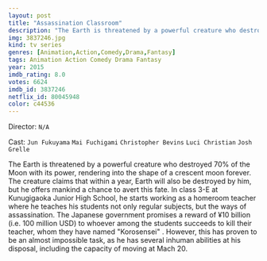 ```yaml
---
layout: post
title: "Assassination Classroom"
description: "The Earth is threatened by a powerful creature who destroyed 70% of the Moon with its power, rendering into the shape of a crescent moon forever. The creature claims that within a year, Earth will also be destroyed by him, but he offers mankind a chance to avert this fate. In class 3-E at Kunugigaoka Junior High School, he starts working as a homeroom teacher where he teaches his students not only regular subjects, but the ways of assassination. The Japanese government promises a reward of ¥10 billion (i.e. 100 million USD) to whoever among the st.."
img: 3837246.jpg
kind: tv series
genres: [Animation,Action,Comedy,Drama,Fantasy]
tags: Animation Action Comedy Drama Fantasy 
year: 2015
imdb_rating: 8.0
votes: 6624
imdb_id: 3837246
netflix_id: 80045948
color: c44536
---
```

Director: `N/A`  

Cast: `Jun Fukuyama` `Mai Fuchigami` `Christopher Bevins` `Luci Christian` `Josh Grelle` 

The Earth is threatened by a powerful creature who destroyed 70% of the Moon with its power, rendering into the shape of a crescent moon forever. The creature claims that within a year, Earth will also be destroyed by him, but he offers mankind a chance to avert this fate. In class 3-E at Kunugigaoka Junior High School, he starts working as a homeroom teacher where he teaches his students not only regular subjects, but the ways of assassination. The Japanese government promises a reward of ¥10 billion (i.e. 100 million USD) to whoever among the students succeeds to kill their teacher, whom they have named "Korosensei" . However, this has proven to be an almost impossible task, as he has several inhuman abilities at his disposal, including the capacity of moving at Mach 20.